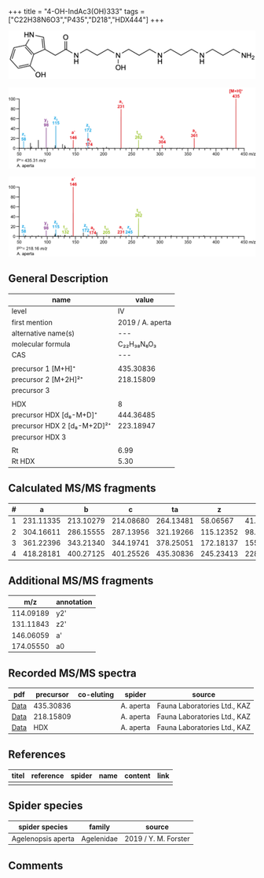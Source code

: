 +++
title = "4-OH-IndAc3(OH)333"
tags = ["C22H38N6O3","P435","D218","HDX444"]
+++

![](/img/4-OH-IndAc3(OH)333.png)

![](/img_MSMS/435_4-OH-IndAc3(OH)333_Aa.png?classes=border)

![](/img_MSMS/435_4-OH-IndAc3(OH)333_Aa_2.png?classes=border)

## General Description

| name                        | value            |
|-----------------------------|------------------|
| level                       | IV               |
| first mention               | 2019 / A. aperta |
| alternative name(s)         | ---              |
| molecular formula           | C₂₂H₃₈N₆O₃       |
| CAS                         | ---              |
|                             |                  |
| precursor 1 [M+H]⁺          | 435.30836        |
| precursor 2 [M+2H]²⁺        | 218.15809        |
| precursor 3                 |                  |
|                             |                  |
| HDX                         | 8                |
| precursor HDX   [d₈-M+D]⁺   | 444.36485        |
| precursor HDX 2 [d₈-M+2D]²⁺ | 223.18947        |
| precursor HDX 3             |                  |
|                             |                  |
| Rt                          | 6.99             |
| Rt HDX                      | 5.30             |

## Calculated MS/MS fragments

| # | a         | b         | c         | ta        | z         | y         | tz        |
|---|-----------|-----------|-----------|-----------|-----------|-----------|-----------|
| 1 | 231.11335 | 213.10279 | 214.08680 | 264.13481 | 58.06567  | 41.03912  | 75.09222  |
| 2 | 304.16611 | 286.15555 | 287.13956 | 321.19266 | 115.12352 | 98.09697  | 132.15007 |
| 3 | 361.22396 | 343.21340 | 344.19741 | 378.25051 | 172.18137 | 155.15482 | 205.20283 |
| 4 | 418.28181 | 400.27125 | 401.25526 | 435.30836 | 245.23413 | 228.20758 | 262.26068 |

## Additional MS/MS fragments

| m/z       | annotation |
|-----------|------------|
| 114.09189 | y2'        |
| 131.11843 | z2'        |
| 146.06059 | a'         |
| 174.05550 | a0         |

## Recorded MS/MS spectra

| pdf                                                     | precursor | co-eluting | spider    | source                       |
|---------------------------------------------------------|-----------|------------|-----------|------------------------------|
| [Data](/pdf/A-aperta/435_4-OH-IndAc3(OH)333_Aa.pdf)     | 435.30836 |            | A. aperta | Fauna Laboratories Ltd., KAZ |
| [Data](/pdf/A-aperta/435_4-OH-IndAc3(OH)333_Aa_2.pdf)   | 218.15809 |            | A. aperta | Fauna Laboratories Ltd., KAZ |
| [Data](/pdf/A-aperta/435_4-OH-IndAc3(OH)333_Aa_HDX.pdf) | HDX       |            | A. aperta | Fauna Laboratories Ltd., KAZ |

## References

| titel     | reference   | spider    | name   | content  | link |
|-----------|-------------|-----------|--------|----------|-----|
|           |             |           |        |          |     |

## Spider species

| spider species     | family     | source               |
|--------------------|------------|----------------------|
| Agelenopsis aperta | Agelenidae | 2019 / Y. M. Forster |

## Comments
